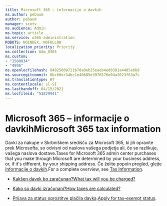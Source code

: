 ```yaml
---
title: Microsoft 365 – informacije o davkih
ms.author: pebaum
author: pebaum
manager: scotv
ms.audience: Admin
ms.topic: article
ms.service: o365-administration
ROBOTS: NOINDEX, NOFOLLOW
localization_priority: Priority
ms.collection: Adm_O365
ms.custom:
- "1500034"
- "4896"
ms.openlocfilehash: 8482500972167da0eb25eaeb4ed0381a4485e6b8
ms.sourcegitcommit: 8bc60ec34bc1e40685e3976576e04a2623f63a7c
ms.translationtype: HT
ms.contentlocale: sl-SI
ms.lasthandoff: 04/15/2021
ms.locfileid: "51829941"
---
```

# <a name="microsoft-365-tax-information"></a><span data-ttu-id="87b0f-102">Microsoft 365 – informacije o davkih</span><span class="sxs-lookup"><span data-stu-id="87b0f-102">Microsoft 365 tax information</span></span>

<span data-ttu-id="87b0f-103">Davki za nakupe v Skrbniškem središču za Microsoft 365, ki jih opravite prek Microsofta, so odvisni od naslova vašega podjetja ali, če se razlikuje, vašega naslova dostave.</span><span class="sxs-lookup"><span data-stu-id="87b0f-103">Taxes for Microsoft 365 admin center purchases that you make through Microsoft are determined by your business address, or, if it's different, by your shipping address.</span></span> <span data-ttu-id="87b0f-104">Če želite popoln pregled, glejte [Informacije o davkih](https://docs.microsoft.com/microsoft-365/commerce/billing-and-payments/tax-information?view=o365-worldwide).</span><span class="sxs-lookup"><span data-stu-id="87b0f-104">For a complete overview, see [Tax Information](https://docs.microsoft.com/microsoft-365/commerce/billing-and-payments/tax-information?view=o365-worldwide).</span></span>

- [<span data-ttu-id="87b0f-105">Kakšen davek bo zaračunan?</span><span class="sxs-lookup"><span data-stu-id="87b0f-105">What tax will you be charged?</span></span>](https://docs.microsoft.com/microsoft-365/commerce/billing-and-payments/tax-information?view=o365-worldwide#what-tax-will-i-be-charged) 

- [<span data-ttu-id="87b0f-106">Kako so davki izračunani?</span><span class="sxs-lookup"><span data-stu-id="87b0f-106">How taxes are calculated?</span></span>](https://docs.microsoft.com/microsoft-365/commerce/billing-and-payments/tax-information?view=o365-worldwide#how-taxes-are-calculated)

- <span data-ttu-id="87b0f-107">[Prijava za status oprostitve plačila davka](https://docs.microsoft.com/microsoft-365/commerce/billing-and-payments/tax-information?view=o365-worldwide#apply-for-tax-exempt-status).</span><span class="sxs-lookup"><span data-stu-id="87b0f-107">[Apply for tax-exempt status](https://docs.microsoft.com/microsoft-365/commerce/billing-and-payments/tax-information?view=o365-worldwide#apply-for-tax-exempt-status).</span></span>
